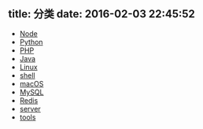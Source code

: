 title: 分类
date: 2016-02-03 22:45:52
---
- [Node](Node)
- [Python](Python)
- [PHP](PHP)
- [Java](Java)
- [Linux](Linux)
- [shell](shell)
- [macOS](macOS)
- [MySQL](MySQL)
- [Redis](Redis)
- [server](server)
- [tools](tools)